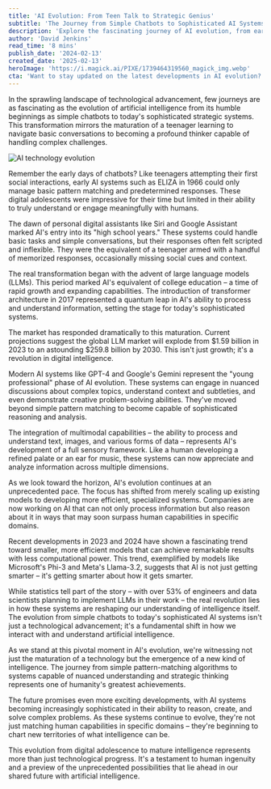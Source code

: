 ```yaml
---
title: 'AI Evolution: From Teen Talk to Strategic Genius'
subtitle: 'The Journey from Simple Chatbots to Sophisticated AI Systems'
description: 'Explore the fascinating journey of AI evolution, from early chatbots to today''s sophisticated systems. Learn how artificial intelligence has matured from basic pattern matching to strategic thinking, revolutionizing our understanding of machine intelligence and setting the stage for unprecedented future developments.'
author: 'David Jenkins'
read_time: '8 mins'
publish_date: '2024-02-13'
created_date: '2025-02-13'
heroImage: 'https://i.magick.ai/PIXE/1739464319560_magick_img.webp'
cta: 'Want to stay updated on the latest developments in AI evolution? Follow MagickAI on LinkedIn for regular insights, analysis, and breaking news in the world of artificial intelligence.'
---
```

In the sprawling landscape of technological advancement, few journeys are as fascinating as the evolution of artificial intelligence from its humble beginnings as simple chatbots to today's sophisticated strategic systems. This transformation mirrors the maturation of a teenager learning to navigate basic conversations to becoming a profound thinker capable of handling complex challenges.

![AI technology evolution](https://i.magick.ai/PIXE/1739464319564_magick_img.webp)

Remember the early days of chatbots? Like teenagers attempting their first social interactions, early AI systems such as ELIZA in 1966 could only manage basic pattern matching and predetermined responses. These digital adolescents were impressive for their time but limited in their ability to truly understand or engage meaningfully with humans.

The dawn of personal digital assistants like Siri and Google Assistant marked AI's entry into its "high school years." These systems could handle basic tasks and simple conversations, but their responses often felt scripted and inflexible. They were the equivalent of a teenager armed with a handful of memorized responses, occasionally missing social cues and context.

The real transformation began with the advent of large language models (LLMs). This period marked AI's equivalent of college education – a time of rapid growth and expanding capabilities. The introduction of transformer architecture in 2017 represented a quantum leap in AI's ability to process and understand information, setting the stage for today's sophisticated systems.

The market has responded dramatically to this maturation. Current projections suggest the global LLM market will explode from $1.59 billion in 2023 to an astounding $259.8 billion by 2030. This isn't just growth; it's a revolution in digital intelligence.

Modern AI systems like GPT-4 and Google's Gemini represent the "young professional" phase of AI evolution. These systems can engage in nuanced discussions about complex topics, understand context and subtleties, and even demonstrate creative problem-solving abilities. They've moved beyond simple pattern matching to become capable of sophisticated reasoning and analysis.

The integration of multimodal capabilities – the ability to process and understand text, images, and various forms of data – represents AI's development of a full sensory framework. Like a human developing a refined palate or an ear for music, these systems can now appreciate and analyze information across multiple dimensions.

As we look toward the horizon, AI's evolution continues at an unprecedented pace. The focus has shifted from merely scaling up existing models to developing more efficient, specialized systems. Companies are now working on AI that can not only process information but also reason about it in ways that may soon surpass human capabilities in specific domains.

Recent developments in 2023 and 2024 have shown a fascinating trend toward smaller, more efficient models that can achieve remarkable results with less computational power. This trend, exemplified by models like Microsoft's Phi-3 and Meta's Llama-3.2, suggests that AI is not just getting smarter – it's getting smarter about how it gets smarter.

While statistics tell part of the story – with over 53% of engineers and data scientists planning to implement LLMs in their work – the real revolution lies in how these systems are reshaping our understanding of intelligence itself. The evolution from simple chatbots to today's sophisticated AI systems isn't just a technological advancement; it's a fundamental shift in how we interact with and understand artificial intelligence.

As we stand at this pivotal moment in AI's evolution, we're witnessing not just the maturation of a technology but the emergence of a new kind of intelligence. The journey from simple pattern-matching algorithms to systems capable of nuanced understanding and strategic thinking represents one of humanity's greatest achievements.

The future promises even more exciting developments, with AI systems becoming increasingly sophisticated in their ability to reason, create, and solve complex problems. As these systems continue to evolve, they're not just matching human capabilities in specific domains – they're beginning to chart new territories of what intelligence can be.

This evolution from digital adolescence to mature intelligence represents more than just technological progress. It's a testament to human ingenuity and a preview of the unprecedented possibilities that lie ahead in our shared future with artificial intelligence.